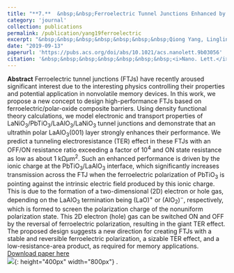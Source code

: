 ```yaml
---
title: "**7.**  &nbsp;&nbsp;Ferroelectric Tunnel Junctions Enhanced by a Polar Oxide Barrier Layer."
category: 'journal'
collection: publications
permalink: /publication/yang19ferroelectric
excerpt: "&nbsp;&nbsp;&nbsp;&nbsp;&nbsp;&nbsp;&nbsp;Qiong Yang, Lingling Tao, Yichun Zhou, Ming Li, **Zhen Jiang**, Evgeny Y. Tsymbal, and Vitaly Alexandrov"
date: "2019-09-13"
paperurl: 'https://pubs.acs.org/doi/abs/10.1021/acs.nanolett.9b03056'
citation: '&nbsp;&nbsp;&nbsp;&nbsp;&nbsp;&nbsp;&nbsp;<i>Nano. Lett.</i> 19, 7385–7393 (2019)'
---
```

**Abstract** Ferroelectric tunnel junctions (FTJs) have recently aroused significant interest due to the interesting physics controlling their properties and potential application in nonvolatile memory devices. In this work, we propose a new concept to design high-performance FTJs based on ferroelectric/polar-oxide composite barriers. Using density functional theory calculations, we model electronic and transport properties of LaNiO<sub>3</sub>/PbTiO<sub>3</sub>/LaAlO<sub>3</sub>/LaNiO<sub>3</sub> tunnel junctions and demonstrate that an ultrathin polar LaAlO<sub>3</sub>(001) layer strongly enhances their performance. We predict a tunneling electroresistance (TER) effect in these FTJs with an OFF/ON resistance ratio exceeding a factor of 10<sup>4</sup> and ON state resistance as low as about 1 kΩμm<sup>2</sup>. Such an enhanced performance is driven by the ionic charge at the PbTiO<sub>3</sub>/LaAlO<sub>3</sub> interface, which significantly increases transmission across the FTJ when the ferroelectric polarization of PbTiO<sub>3</sub> is pointing against the intrinsic electric field produced by this ionic charge. This is due to the formation of a two-dimensional (2D) electron or hole gas, depending on the LaAlO<sub>3</sub> termination being (LaO)<sup>+</sup> or (AlO<sub>2</sub>)<sup>−</sup>, respectively, which is formed to screen the polarization charge of the nonuniform polarization state. This 2D electron (hole) gas can be switched ON and OFF by the reversal of ferroelectric polarization, resulting in the giant TER effect. The proposed design suggests a new direction for creating FTJs with a stable and reversible ferroelectric polarization, a sizable TER effect, and a low-resistance-area product, as required for memory applications.
[Download paper here](https://github.com/ZhenJiang16/personal/tree/master/files/yang19ferroelectric.pdf)
<br/>![]({{site.baseurl}}/images/yang19ferroelectric.gif){: height="400px" width="800px"} .
